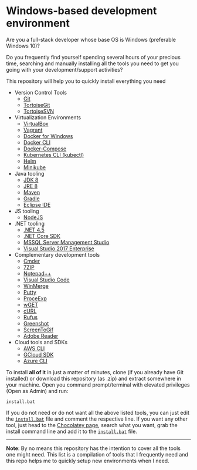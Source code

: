 # Windows-based development environment

Are you a full-stack developer whose base OS is Windows (preferable Windows 10)?

Do you frequently find yourself spending several hours of your precious time, searching and manually installing all the tools you need to get you going with your development/support activities?

This repository will help you to quickly install everything you need
* Version Control Tools
    * [Git](https://gitforwindows.org/)
    * [TortoiseGit](https://tortoisegit.org/)
    * [TortoiseSVN](https://tortoisesvn.net/)
* Virtualization Environments
    * [VirtualBox](https://www.virtualbox.org/)
    * [Vagrant](https://chocolatey.org/packages/vagrant)
    * [Docker for Windows](https://www.docker.com/)
    * [Docker CLI](https://www.docker.com/)
    * [Docker-Compose](https://github.com/docker/compose)
    * [Kubernetes CLI (kubectl)](https://kubernetes.io/)
    * [Helm](https://helm.sh/)
    * [Minikube](https://kubernetes.io/)
* Java tooling
    * [JDK 8](http://www.oracle.com/technetwork/java/javase/downloads/index.html)
    * [JRE 8](https://www.java.com/)
    * [Maven](https://maven.apache.org/)
    * [Gradle](https://gradle.org/)
    * [Eclipse IDE](https://www.eclipse.org/)
* JS tooling
    * [NodeJS](https://nodejs.org/en/)
* .NET tooling
    * [.NET 4.5](https://www.microsoft.com/visualstudio/11/en-us/downloads#net-45)
    * [.NET Core SDK](https://www.microsoft.com/net/core)
    * [MSSQL Server Management Studio](https://docs.microsoft.com/en-us/sql/ssms/sql-server-management-studio-ssms)
    * [Visual Studio 2017 Enterprise](https://blogs.msdn.microsoft.com/visualstudio/2017/04/05/visual-studio-2017-update/)
* Complementary development tools
    * [Cmder](http://cmder.net/)
    * [7ZIP](http://www.7-zip.org/)
    * [Notepad++](https://notepad-plus-plus.org/)
    * [Visual Studio Code](https://code.visualstudio.com/)
    * [WinMerge](http://winmerge.org/)
    * [Putty](http://www.chiark.greenend.org.uk/~sgtatham/putty/)
    * [ProceExp](https://technet.microsoft.com/en-us/sysinternals/processexplorer)
    * [wGET](https://www.gnu.org/software/wget/)
    * [cURL](https://curl.haxx.se/)
    * [Rufus](https://rufus.akeo.ie/)
    * [Greenshot](http://getgreenshot.org/)
    * [ScreenToGif](https://github.com/NickeManarin/ScreenToGif)
    * [Adobe Reader](https://www.adobe.com/products/reader.html)
* Cloud tools and SDKs
    * [AWS CLI](https://aws.amazon.com/cli/)
    * [GCloud SDK](https://cloud.google.com/sdk/)
    * [Azure CLI](https://github.com/azure/azure-cli/)

To install **all of it** in just a matter of minutes, clone (if you already have Git installed) or download this repository (as .zip) and extract somewhere in your machine. Open you command prompt/terminal with elevated privileges (Open as Admin) and run:

```
install.bat
```

If you do not need or do not want all the above listed tools, you can just edit the [`install.bat`](./install.bat) file and comment the respective line. 
If you want any other tool, just head to the [Chocolatey page](https://chocolatey.org/), search what you want, grab the install command line and add it to the [`install.bat`](./install.bat) file.

---
**Note**: By no means this repository has the intention to cover all the tools one might need. This list is a compilation of tools that I frequently need and this repo helps me to quickly setup new environments when I need.